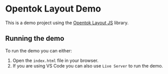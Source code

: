 # Opentok Layout Demo
This is a demo project using the [Opentok Layout JS](https://github.com/aullman/opentok-layout-js) library.

## Running the demo

To run the demo you can either:
1. Open the `index.html` file in your browser.
2. If you are using VS Code you can also use `Live Server` to run the demo.
